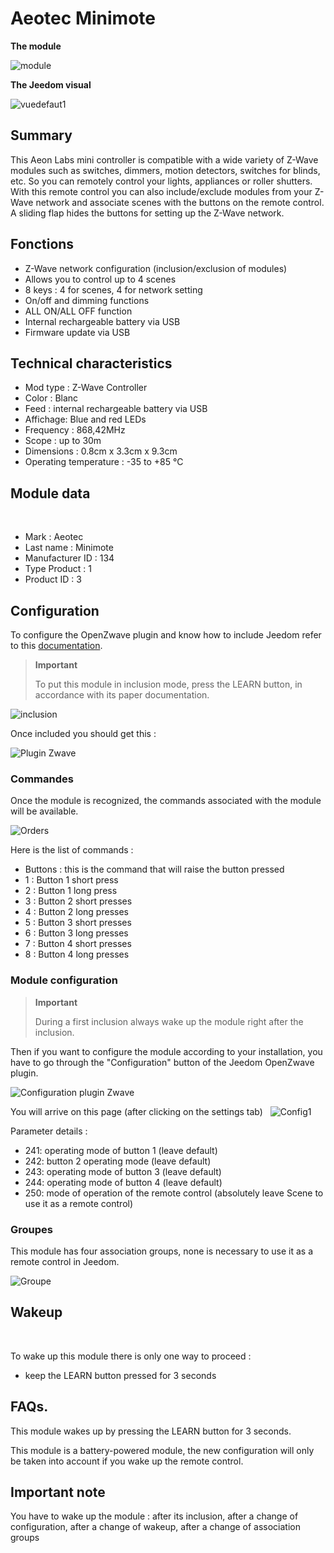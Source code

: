 # Aeotec Minimote

**The module**

![module](images/aeotec.minimote/module.jpg)

**The Jeedom visual**

![vuedefaut1](images/aeotec.minimote/vuedefaut1.jpg)

## Summary

This Aeon Labs mini controller is compatible with a wide variety of Z-Wave modules such as switches, dimmers, motion detectors, switches for blinds, etc. So you can remotely control your lights, appliances or roller shutters. With this remote control you can also include/exclude modules from your Z-Wave network and associate scenes with the buttons on the remote control. A sliding flap hides the buttons for setting up the Z-Wave network.

## Fonctions

-   Z-Wave network configuration (inclusion/exclusion of modules)
-   Allows you to control up to 4 scenes
-   8 keys : 4 for scenes, 4 for network setting
-   On/off and dimming functions
-   ALL ON/ALL OFF function
-   Internal rechargeable battery via USB
-   Firmware update via USB

## Technical characteristics

-   Mod type : Z-Wave Controller
-   Color : Blanc
-   Feed : internal rechargeable battery via USB
-   Affichage: Blue and red LEDs
-   Frequency : 868,42MHz
-   Scope : up to 30m
-   Dimensions : 0.8cm x 3.3cm x 9.3cm
-   Operating temperature : -35 to +85 °C

## Module data
 
-   Mark : Aeotec
-   Last name : Minimote
-   Manufacturer ID : 134
-   Type Product : 1
-   Product ID : 3

## Configuration

To configure the OpenZwave plugin and know how to include Jeedom refer to this [documentation](https://doc.jeedom.com/en_US/plugins/automation%20protocol/openzwave/).

> **Important**
>
> To put this module in inclusion mode, press the LEARN button, in accordance with its paper documentation.

![inclusion](images/aeotec.minimote/inclusion.jpg)

Once included you should get this :

![Plugin Zwave](images/aeotec.minimote/information.jpg)

### Commandes

Once the module is recognized, the commands associated with the module will be available.

![Orders](images/aeotec.minimote/commandes.jpg)

Here is the list of commands :

-   Buttons : this is the command that will raise the button pressed
  - 1 : Button 1 short press
  - 2 : Button 1 long press
  - 3 : Button 2 short presses
  - 4 : Button 2 long presses
  - 5 : Button 3 short presses
  - 6 : Button 3 long presses
  - 7 : Button 4 short presses
  - 8 : Button 4 long presses

### Module configuration

> **Important**
>
> During a first inclusion always wake up the module right after the inclusion.

Then if you want to configure the module according to your installation, you have to go through the "Configuration" button of the Jeedom OpenZwave plugin.

![Configuration plugin Zwave](images/plugin/bouton_configuration.jpg)

You will arrive on this page (after clicking on the settings tab)
 
![Config1](images/aeotec.minimote/config1.jpg)

Parameter details :

-   241: operating mode of button 1 (leave default)
-   242: button 2 operating mode (leave default)
-   243: operating mode of button 3 (leave default)
-   244: operating mode of button 4 (leave default)
-   250: mode of operation of the remote control (absolutely leave Scene to use it as a remote control)

### Groupes

This module has four association groups, none is necessary to use it as a remote control in Jeedom.

![Groupe](images/aeotec.minimote/groupe.jpg)

## Wakeup

 

To wake up this module there is only one way to proceed :

-   keep the LEARN button pressed for 3 seconds

## FAQs.

This module wakes up by pressing the LEARN button for 3 seconds.

This module is a battery-powered module, the new configuration will only be taken into account if you wake up the remote control.

## Important note

You have to wake up the module : after its inclusion, after a change of configuration, after a change of wakeup, after a change of association groups
